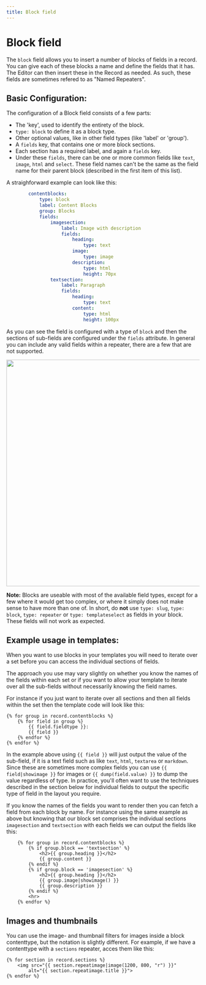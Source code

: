 ```yaml
---
title: Block field
---
```

Block field
==============

The `block` field allows you to insert a number of blocks of fields in a record.
You can give each of these blocks a name and define the fields that it has. The
Editor can then insert these in the Record as needed. As such, these fields are
sometimes refered to as "Named Repeaters".
<!-- note: by including the old / officious name, it can be found using search. -->


## Basic Configuration:

The configuration of a Block field consists of a few parts:

 - The 'key', used to identify the entirety of the block.
 - `type: block` to define it as a block type.
 - Other optional values, like in other field types (like 'label' or 'group').
 - A `fields` key, that contains one or more block sections.
 - Each section has a required label, and again a `fields` key.
 - Under these `fields`, there can be one or more common fields like `text`,
   `image`, `html` and `select`. These field names can't be the same as the field name for their parent block (described in the first item of this list). 

A straighforward example can look like this:

```yaml
        contentblocks:
            type: block
            label: Content Blocks
            group: Blocks
            fields:
                imagesection:
                    label: Image with description
                    fields:
                        heading:
                            type: text
                        image:
                            type: image
                        description:
                            type: html
                            height: 70px
                textsection:
                    label: Paragraph
                    fields:
                        heading:
                            type: text
                        content:
                            type: html
                            height: 100px
```

As you can see the field is configured with a type of `block` and then the
sections of sub-fields are configured under the `fields` attribute. In general
you can include any valid fields within a repeater, there are a few that are not
supported.

<a href="/files/fields-block.png" class="popup"><img src="/files/fields-block.png" width="590"></a><br>


<p class="note"><strong>Note:</strong> Blocks are useable with most of the
available field types, except for a few where it would get too complex, or where
it simply does not make sense to have more than one of. In short, do
<strong>not</strong> use <code>type: slug</code>, <code>type: block</code>,
<code>type: repeater</code> or <code>type: templateselect</code> as fields in
your block. These fields will not work as expected. </p>

## Example usage in templates:

When you want to use blocks in your templates you will need to iterate over
a set before you can access the individual sections of fields.

The approach you use may vary slightly on whether you know the names of the
fields within each set or if you want to allow your template to iterate over
all the sub-fields without necessarily knowing the field names.

For instance if you just want to iterate over all sections and then all fields
within the set then the template code will look like this:

```twig
{% for group in record.contentblocks %}
    {% for field in group %}
        {{ field.fieldtype }}:
        {{ field }}
    {% endfor %}
{% endfor %}
```

In the example above using `{{ field }}` will just output the value of the 
sub-field, if it is a text field such as like `text`, `html`, `textarea` or 
`markdown`. Since these are sometimes more complex fields you can use 
`{{ field|showimage }}` for images or `{{ dump(field.value) }}` to dump the 
value regardless of type. In practice, you'll often want to use the techniques 
described in the section below for individual fields to output the specific type 
of field in the layout you require. 

If you know the names of the fields you want to render then you can fetch a
field from each block by name. For instance using the same example as above but
knowing that our block set comprises the individual sections `imagesection` and
`textsection` with each fields we can output the fields like this:

```twig
    {% for group in record.contentblocks %}
        {% if group.block == 'textsection' %}
            <h2>{{ group.heading }}</h2>
            {{ group.content }}
        {% endif %}
        {% if group.block == 'imagesection' %}
            <h2>{{ group.heading }}</h2>
            {{ group.image|showimage() }}
            {{ group.description }}
        {% endif %}
        <hr>
    {% endfor %}
```

## Images and thumbnails

You can use the image- and thumbnail filters for images inside a block
contenttype, but the notation is slightly different. For example, if we have a
contenttype with a `sections` repeater, acces them like this:

```twig
{% for section in record.sections %}
    <img src="{{ section.repeatimage|image(1200, 800, "r") }}"
        alt="{{ section.repeatimage.title }}">
{% endfor %}
```

